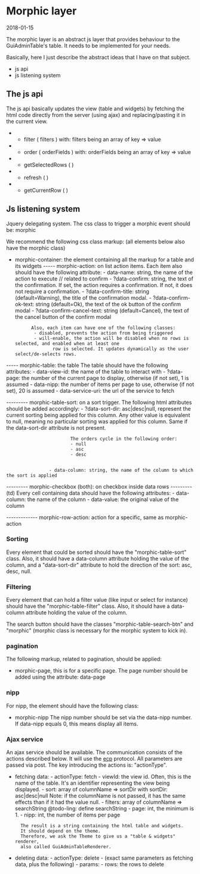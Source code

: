 Morphic layer
===================
2018-01-15



The morphic layer is an abstract js layer that provides behaviour to the GuiAdminTable's table.
It needs to be implemented for your needs.

Basically, here I just describe the abstract ideas that I have on that subject.



- js api
- js listening system






The js api
-------------


The js api basically updates the view (table and widgets) by fetching the html code
directly from the server (using ajax) and replacing/pasting it in the current view.




- + filter ( filters )
        with: filters being an array of key => value
- + order ( orderFields )
        with: orderFields being an array of key => value
- + getSelectedRows ( )
- + refresh ( )
- - getCurrentRow ( )


Js listening system
---------------------

Jquery delegating system.
The css class to trigger a morphic event should be: morphic


We recommend the following css class markup:
(all elements below also have the morphic class)

- morphic-container: the element containing all the markup for a table and its widgets
----- morphic-action: on list action items.
            Each item also should have the following attribute:
            - data-name: string, the name of the action to execute
            // related to confirm
            - ?data-confirm: string, the text of the confirmation.
                            If set, the action requires a confirmation.
                            If not, it does not require a confirmation.
            - ?data-confirm-title: string (default=Warning), the title of the confirmation modal.
            - ?data-confirm-ok-text: string (default=Ok), the text of the ok button of the confirm modal
            - ?data-confirm-cancel-text: string (default=Cancel), the text of the cancel button of the confirm modal
            
            Also, each item can have one of the following classes:
             - disabled, prevents the action from being triggered
             - will-enable, the action will be disabled when no rows is selected, and enabled when at least one
                    row is selected. It updates dynamically as the user select/de-selects rows.
            
            
----- morphic-table: the table 
        The table should have the following attributes:
        - data-view-id: the name of the table to interact with
        - ?data-page: the number of the current page to display,
                    otherwise (if not set), 1 is assumed
        - data-nipp: the number of items per page to use,
                    otherwise (if not set), 20 is assumed
        - data-service-uri: the url of the service to fetch
        
--------- morphic-table-sort: on a sort trigger.
                    The following html attributes should be added accordingly:
                    - ?data-sort-dir: asc|desc|null, represent the current sorting being applied for 
                            this column.
                            Any other value is equivalent to null, meaning no particular 
                            sorting was applied for this column.
                            Same if the data-sort-dir attribute is not present.
                            
                            The orders cycle in the following order:
                            - null
                            - asc
                            - desc
                             
                            
                    - data-column: string, the name of the column to which the sort is applied 
--------- morphic-checkbox (both): on checkbox inside data rows
--------- (td)
        Every cell containing data should have the following attributes:
        - data-column: the name of the column
        - data-value: the original value of the column

------------- morphic-row-action: action for a specific, same as morphic-action







### Sorting

Every element that could be sorted should have the "morphic-table-sort" class.
Also, it should have a data-column attribute holding the value of the column,
and a "data-sort-dir" attribute to hold the direction of the sort: asc, desc, null.

### Filtering

Every element that can hold a filter value (like input or select for instance)
should have the "morphic-table-filter" class.
Also, it should have a data-column attribute holding the value of the column.

The search button should have the classes "morphic-table-search-btn" 
and "morphic" (morphic class is necessary for the morphic system to kick in).

### pagination

The following markup, related to pagination, should be applied:


- morphic-page, this is for a specific page.
                    The page number should be added using the attribute: data-page



### nipp        
        
For nipp, the element should have the following class:

- morphic-nipp
        The nipp number should be set via the data-nipp number.
        If data-nipp equals 0, this means display all items.



        
### Ajax service

An ajax service should be available.
The communication consists of the actions described below.
It will use the [ecp](https://github.com/lingtalfi/Ecp) protocol.
All parameters are passed via post.
The key introducing the actions is: "actionType".


- fetching data:
        - actionType: fetch
        - viewId: the view id.
                    Often, this is the name of the table.
                    It's an identifier representing the view being displayed.
        - sort: array of columnName => sortDir
                        with sortDir: asc|desc|null
                        Note: if the columnName is not passed, it has the same
                        effects than if it had the value null.
        - filters: array of columnName => searchString
                        @todo-ling: define searchString
        - page: int, the minimum is 1.
        - nipp: int, the number of items per page
                        
        The result is a string containing the html table and widgets.
        It should depend on the theme.
        Therefore, we ask the Theme to give us a "table & widgets" renderer,
        also called GuiAdminTableRenderer.
        

- deleting data:
        - actionType: delete
        - (exact same parameters as fetching data, plus the following)
        - params:
            - rows: the rows to delete

        